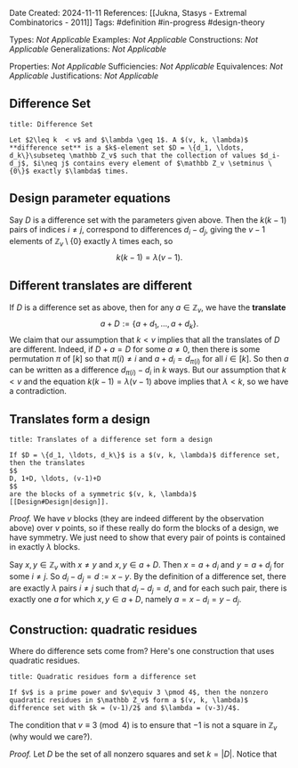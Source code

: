 Date Created: 2024-11-11
References: [[Jukna, Stasys - Extremal Combinatorics - 2011]]
Tags: #definition #in-progress #design-theory 

Types: <i>Not Applicable</i>
Examples: <i>Not Applicable</i>
Constructions: <i>Not Applicable</i>
Generalizations: <i>Not Applicable</i>

Properties: <i>Not Applicable</i>
Sufficiencies: <i>Not Applicable</i>
Equivalences: <i>Not Applicable</i>
Justifications: <i>Not Applicable</i>

## Difference Set

```ad-definition
title: Difference Set

Let $2\leq k  < v$ and $\lambda \geq 1$. A $(v, k, \lambda)$ **difference set** is a $k$-element set $D = \{d_1, \ldots, d_k\}\subseteq \mathbb Z_v$ such that the collection of values $d_i-d_j$, $i\neq j$ contains every element of $\mathbb Z_v \setminus \{0\}$ exactly $\lambda$ times.

```

## Design parameter equations

Say $D$ is a difference set with the parameters given above. Then the $k(k-1)$ pairs of indices $i\neq j$, correspond to differences $d_i - d_j$, giving the $v-1$ elements of $\mathbb Z_v \setminus \{0\}$ exactly $\lambda$ times each, so
$$
k(k-1) = \lambda (v-1).
$$
## Different translates are different

If $D$ is a difference set as above, then for any $a\in \mathbb Z_v$, we have the **translate**
$$
a + D := \{a + d_1,\ldots, a+d_k\}.
$$
We claim that our assumption that $k<v$ implies that all the translates of $D$ are different. Indeed, if $D+a = D$ for some $a\neq 0$, then there is some permutation $\pi$ of $[k]$ so that $\pi(i)\neq i$ and $a+d_i = d_{\pi(i)}$ for all $i\in [k]$. So then $a$ can be written as a difference $d_{\pi(i)} - d_i$ in $k$ ways. But our assumption that  $k<v$ and the equation $k(k-1) = \lambda (v-1)$ above implies that $\lambda < k$, so we have a contradiction.

## Translates form a design

```ad-proposition
title: Translates of a difference set form a design

If $D = \{d_1, \ldots, d_k\}$ is a $(v, k, \lambda)$ difference set, then the translates
$$
D, 1+D, \ldots, (v-1)+D
$$
are the blocks of a symmetric $(v, k, \lambda)$ [[Design#Design|design]].
```

*Proof.* We have $v$ blocks (they are indeed different by the observation above) over $v$ points, so if these really do form the blocks of a design, we have symmetry. We just need to show that every pair of points is contained in exactly $\lambda$ blocks.

Say $x,y\in \mathbb Z_v$ with $x\neq y$ and $x,y\in a+D$. Then $x = a+d_i$ and $y = a+d_j$ for some $i \neq j$. So $d_i - d_j = d:= x-y$. By the definition of a difference set, there are exactly $\lambda$ pairs $i\neq j$ such that $d_i-d_j = d$, and for each such pair, there is exactly one $a$ for which $x,y\in a+D$, namely $a = x-d_i = y-d_j$.

## Construction: quadratic residues

Where do difference sets come from? Here's one construction that uses quadratic residues.

```ad-theorem
title: Quadratic residues form a difference set

If $v$ is a prime power and $v\equiv 3 \pmod 4$, then the nonzero quadratic residues in $\mathbb Z_v$ form a $(v, k, \lambda)$ difference set with $k = (v-1)/2$ and $\lambda = (v-3)/4$.
```

The condition that $v\equiv 3\pmod 4$ is to ensure that $-1$ is not a square in $\mathbb Z_v$ (why would we care?).

*Proof.* Let $D$ be the set of all nonzero squares and set $k = |D|$. Notice that 